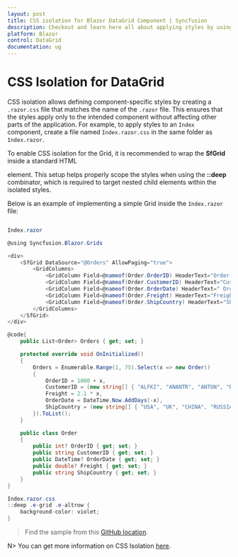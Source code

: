 ```yaml
---
layout: post
title: CSS isolation for Blazor DataGrid Component | Syncfusion
description: Checkout and learn here all about applying styles by using CSS isolation in Syncfusion Blazor DataGrid component and more.
platform: Blazor
control: DataGrid
documentation: ug
---
```


# CSS Isolation for DataGrid

CSS isolation allows defining component-specific styles by creating a `.razor.css` file that matches the name of the `.razor` file. This ensures that the styles apply only to the intended component without affecting other parts of the application. For example, to apply styles to an `Index` component, create a file named `Index.razor.css` in the same folder as `Index.razor`.

To enable CSS isolation for the Grid, it is recommended to wrap the **SfGrid** inside a standard HTML <div> element. This setup helps properly scope the styles when using the **::deep** combinator, which is required to target nested child elements within the isolated styles.

Below is an example of implementing a simple Grid inside the `Index.razor` file:

```csharp

Index.razor

@using Syncfusion.Blazor.Grids

<div>
    <SfGrid DataSource="@Orders" AllowPaging="true">
        <GridColumns>
            <GridColumn Field=@nameof(Order.OrderID) HeaderText="Order ID" TextAlign="TextAlign.Right" Width="120"></GridColumn>
            <GridColumn Field=@nameof(Order.CustomerID) HeaderText="Customer Name" Width="120"></GridColumn>
            <GridColumn Field=@nameof(Order.OrderDate) HeaderText=" Order Date" EditType="EditType.DatePickerEdit" Format="d" TextAlign="TextAlign.Right" Width="130" Type="ColumnType.Date"></GridColumn>
            <GridColumn Field=@nameof(Order.Freight) HeaderText="Freight" Format="C2" TextAlign="TextAlign.Right" EditType="EditType.NumericEdit" Width="120"></GridColumn>
            <GridColumn Field=@nameof(Order.ShipCountry) HeaderText="Ship Country" EditType="EditType.DropDownEdit" Width="150"></GridColumn>
        </GridColumns>
    </SfGrid>
</div>

@code{
    public List<Order> Orders { get; set; }

    protected override void OnInitialized()
    {
        Orders = Enumerable.Range(1, 75).Select(x => new Order()
        {
            OrderID = 1000 + x,
            CustomerID = (new string[] { "ALFKI", "ANANTR", "ANTON", "BLONP", "BOLID" })[new Random().Next(5)],
            Freight = 2.1 * x,
            OrderDate = DateTime.Now.AddDays(-x),
            ShipCountry = (new string[] { "USA", "UK", "CHINA", "RUSSIA", "INDIA" })[new Random().Next(5)]
        }).ToList();
    }

    public class Order
    {
        public int? OrderID { get; set; }
        public string CustomerID { get; set; }
        public DateTime? OrderDate { get; set; }
        public double? Freight { get; set; }
        public string ShipCountry { get; set; }
    }
}
```

```csharp
Index.razor.css
::deep .e-grid .e-altrow {
    background-color: violet;
}
```
> Find the sample from this [GitHub location](https://github.com/SyncfusionExamples/How-to-Getting-Started-Blazor-DataGrid-Samples/tree/master/CSS_Isolation).

N> You can get more information on CSS Isolation [here](https://learn.microsoft.com/en-us/aspnet/core/blazor/components/css-isolation?view=aspnetcore-8.0#child-component-support).
